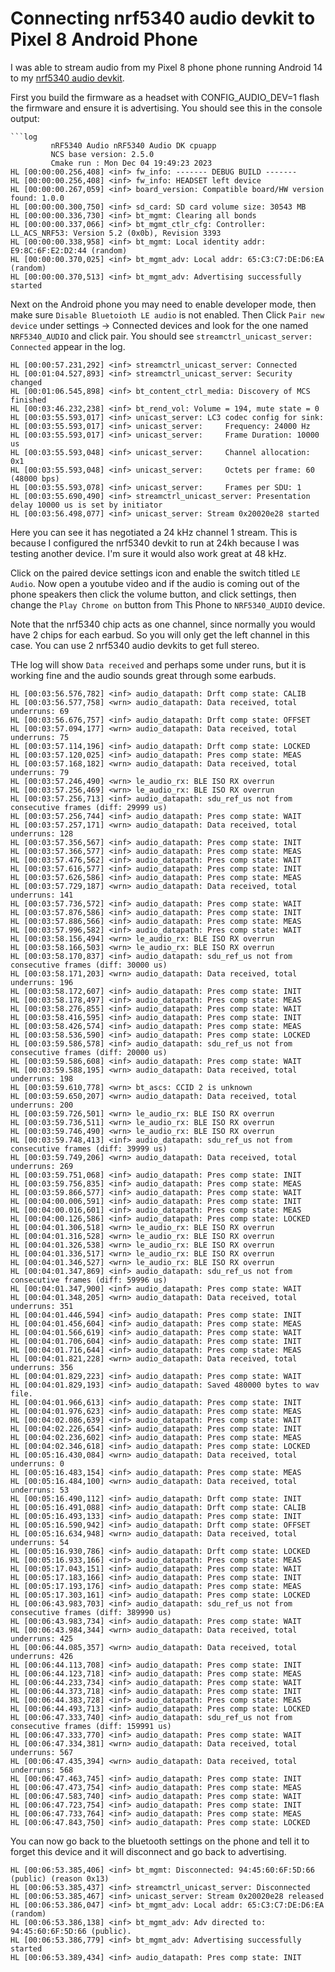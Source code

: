 
# Connecting nrf5340 audio devkit to Pixel 8 Android Phone

I was able to stream audio from my Pixel 8 phone phone running Android 14 to my [nrf5340 audio devkit](https://www.nordicsemi.com/Products/Development-hardware/nRF5340-Audio-DK).

First you build the firmware as a headset with CONFIG_AUDIO_DEV=1 flash the firmware and ensure
it is advertising. You should see this in the console output:

```log
```log
         nRF5340 Audio nRF5340 Audio DK cpuapp                      
         NCS base version: 2.5.0                            
         Cmake run : Mon Dec 04 19:49:23 2023
HL [00:00:00.256,408] <inf> fw_info: ------- DEBUG BUILD -------
HL [00:00:00.256,408] <inf> fw_info: HEADSET left device
HL [00:00:00.267,059] <inf> board_version: Compatible board/HW version found: 1.0.0
HL [00:00:00.300,750] <inf> sd_card: SD card volume size: 30543 MB
HL [00:00:00.336,730] <inf> bt_mgmt: Clearing all bonds
HL [00:00:00.337,066] <inf> bt_mgmt_ctlr_cfg: Controller: LL_ACS_NRF53: Version 5.2 (0x0b), Revision 3393
HL [00:00:00.338,958] <inf> bt_mgmt: Local identity addr: E9:8C:6F:E2:D2:44 (random)
HL [00:00:00.370,025] <inf> bt_mgmt_adv: Local addr: 65:C3:C7:DE:D6:EA (random)
HL [00:00:00.370,513] <inf> bt_mgmt_adv: Advertising successfully started
```

Next on the Android phone you may need to enable developer mode, then make sure `Disable Bluetoioth LE audio` is not
enabled.  Then Click `Pair new device` under settings -> Connected devices and look for the one named `NRF5340_AUDIO`
and click pair.  You should see `streamctrl_unicast_server: Connected` appear in the log.  

```log
HL [00:00:57.231,292] <inf> streamctrl_unicast_server: Connected
HL [00:01:04.527,893] <inf> streamctrl_unicast_server: Security changed
HL [00:01:06.545,898] <inf> bt_content_ctrl_media: Discovery of MCS finished
HL [00:03:46.232,238] <inf> bt_rend_vol: Volume = 194, mute state = 0
HL [00:03:55.593,017] <inf> unicast_server: LC3 codec config for sink:
HL [00:03:55.593,017] <inf> unicast_server:     Frequency: 24000 Hz
HL [00:03:55.593,017] <inf> unicast_server:     Frame Duration: 10000 us
HL [00:03:55.593,048] <inf> unicast_server:     Channel allocation: 0x1
HL [00:03:55.593,048] <inf> unicast_server:     Octets per frame: 60 (48000 bps)
HL [00:03:55.593,078] <inf> unicast_server:     Frames per SDU: 1
HL [00:03:55.690,490] <inf> streamctrl_unicast_server: Presentation delay 10000 us is set by initiator
HL [00:03:56.498,077] <inf> unicast_server: Stream 0x20020e28 started
```
Here you can see it has negotiated a 24 kHz channel 1 stream. This is because I configured the 
nrf5340 devkit to run at 24kh because I was testing another device.  I'm sure it would also work great
at 48 kHz.

Click on the paired device settings icon and enable the switch titled `LE Audio`.  Now open a youtube video and if the
audio is coming out of the phone speakers then click the volume button, and click settings, then change the `Play Chrome
on` button from This Phone to `NRF5340_AUDIO` device.

Note that the nrf5340 chip acts as one channel, since normally you would have 2 chips for each earbud. So you will only
get the left channel in this case.  You can use 2 nrf5340 audio devkits to get full stereo.

THe log will show `Data received` and perhaps some under runs, but it is working fine and the audio sounds great through
some earbuds.

```log
HL [00:03:56.576,782] <inf> audio_datapath: Drft comp state: CALIB
HL [00:03:56.577,758] <wrn> audio_datapath: Data received, total underruns: 69
HL [00:03:56.676,757] <inf> audio_datapath: Drft comp state: OFFSET
HL [00:03:57.094,177] <wrn> audio_datapath: Data received, total underruns: 75
HL [00:03:57.114,196] <inf> audio_datapath: Drft comp state: LOCKED
HL [00:03:57.120,025] <inf> audio_datapath: Pres comp state: MEAS
HL [00:03:57.168,182] <wrn> audio_datapath: Data received, total underruns: 79
HL [00:03:57.246,490] <wrn> le_audio_rx: BLE ISO RX overrun
HL [00:03:57.256,469] <wrn> le_audio_rx: BLE ISO RX overrun
HL [00:03:57.256,713] <inf> audio_datapath: sdu_ref_us not from consecutive frames (diff: 29999 us)
HL [00:03:57.256,744] <inf> audio_datapath: Pres comp state: WAIT
HL [00:03:57.257,171] <wrn> audio_datapath: Data received, total underruns: 128
HL [00:03:57.356,567] <inf> audio_datapath: Pres comp state: INIT
HL [00:03:57.366,577] <inf> audio_datapath: Pres comp state: MEAS
HL [00:03:57.476,562] <inf> audio_datapath: Pres comp state: WAIT
HL [00:03:57.616,577] <inf> audio_datapath: Pres comp state: INIT
HL [00:03:57.626,586] <inf> audio_datapath: Pres comp state: MEAS
HL [00:03:57.729,187] <wrn> audio_datapath: Data received, total underruns: 141
HL [00:03:57.736,572] <inf> audio_datapath: Pres comp state: WAIT
HL [00:03:57.876,586] <inf> audio_datapath: Pres comp state: INIT
HL [00:03:57.886,566] <inf> audio_datapath: Pres comp state: MEAS
HL [00:03:57.996,582] <inf> audio_datapath: Pres comp state: WAIT
HL [00:03:58.156,494] <wrn> le_audio_rx: BLE ISO RX overrun
HL [00:03:58.166,503] <wrn> le_audio_rx: BLE ISO RX overrun
HL [00:03:58.170,837] <inf> audio_datapath: sdu_ref_us not from consecutive frames (diff: 30000 us)
HL [00:03:58.171,203] <wrn> audio_datapath: Data received, total underruns: 196
HL [00:03:58.172,607] <inf> audio_datapath: Pres comp state: INIT
HL [00:03:58.178,497] <inf> audio_datapath: Pres comp state: MEAS
HL [00:03:58.276,855] <inf> audio_datapath: Pres comp state: WAIT
HL [00:03:58.416,595] <inf> audio_datapath: Pres comp state: INIT
HL [00:03:58.426,574] <inf> audio_datapath: Pres comp state: MEAS
HL [00:03:58.536,590] <inf> audio_datapath: Pres comp state: LOCKED
HL [00:03:59.586,578] <inf> audio_datapath: sdu_ref_us not from consecutive frames (diff: 20000 us)
HL [00:03:59.586,608] <inf> audio_datapath: Pres comp state: WAIT
HL [00:03:59.588,195] <wrn> audio_datapath: Data received, total underruns: 198
HL [00:03:59.610,778] <wrn> bt_ascs: CCID 2 is unknown
HL [00:03:59.650,207] <wrn> audio_datapath: Data received, total underruns: 200
HL [00:03:59.726,501] <wrn> le_audio_rx: BLE ISO RX overrun
HL [00:03:59.736,511] <wrn> le_audio_rx: BLE ISO RX overrun
HL [00:03:59.746,490] <wrn> le_audio_rx: BLE ISO RX overrun
HL [00:03:59.748,413] <inf> audio_datapath: sdu_ref_us not from consecutive frames (diff: 39999 us)
HL [00:03:59.749,206] <wrn> audio_datapath: Data received, total underruns: 269
HL [00:03:59.751,068] <inf> audio_datapath: Pres comp state: INIT
HL [00:03:59.756,835] <inf> audio_datapath: Pres comp state: MEAS
HL [00:03:59.866,577] <inf> audio_datapath: Pres comp state: WAIT
HL [00:04:00.006,591] <inf> audio_datapath: Pres comp state: INIT
HL [00:04:00.016,601] <inf> audio_datapath: Pres comp state: MEAS
HL [00:04:00.126,586] <inf> audio_datapath: Pres comp state: LOCKED
HL [00:04:01.306,518] <wrn> le_audio_rx: BLE ISO RX overrun
HL [00:04:01.316,528] <wrn> le_audio_rx: BLE ISO RX overrun
HL [00:04:01.326,538] <wrn> le_audio_rx: BLE ISO RX overrun
HL [00:04:01.336,517] <wrn> le_audio_rx: BLE ISO RX overrun
HL [00:04:01.346,527] <wrn> le_audio_rx: BLE ISO RX overrun
HL [00:04:01.347,869] <inf> audio_datapath: sdu_ref_us not from consecutive frames (diff: 59996 us)
HL [00:04:01.347,900] <inf> audio_datapath: Pres comp state: WAIT
HL [00:04:01.348,205] <wrn> audio_datapath: Data received, total underruns: 351
HL [00:04:01.446,594] <inf> audio_datapath: Pres comp state: INIT
HL [00:04:01.456,604] <inf> audio_datapath: Pres comp state: MEAS
HL [00:04:01.566,619] <inf> audio_datapath: Pres comp state: WAIT
HL [00:04:01.706,604] <inf> audio_datapath: Pres comp state: INIT
HL [00:04:01.716,644] <inf> audio_datapath: Pres comp state: MEAS
HL [00:04:01.821,228] <wrn> audio_datapath: Data received, total underruns: 356
HL [00:04:01.829,223] <inf> audio_datapath: Pres comp state: WAIT
HL [00:04:01.829,193] <inf> audio_datapath: Saved 480000 bytes to wav file.
HL [00:04:01.966,613] <inf> audio_datapath: Pres comp state: INIT
HL [00:04:01.976,623] <inf> audio_datapath: Pres comp state: MEAS
HL [00:04:02.086,639] <inf> audio_datapath: Pres comp state: WAIT
HL [00:04:02.226,654] <inf> audio_datapath: Pres comp state: INIT
HL [00:04:02.236,602] <inf> audio_datapath: Pres comp state: MEAS
HL [00:04:02.346,618] <inf> audio_datapath: Pres comp state: LOCKED
HL [00:05:16.430,084] <wrn> audio_datapath: Data received, total underruns: 0
HL [00:05:16.483,154] <inf> audio_datapath: Pres comp state: MEAS
HL [00:05:16.484,100] <wrn> audio_datapath: Data received, total underruns: 53
HL [00:05:16.490,112] <inf> audio_datapath: Drft comp state: INIT
HL [00:05:16.491,088] <inf> audio_datapath: Drft comp state: CALIB
HL [00:05:16.493,133] <inf> audio_datapath: Pres comp state: INIT
HL [00:05:16.590,942] <inf> audio_datapath: Drft comp state: OFFSET
HL [00:05:16.634,948] <wrn> audio_datapath: Data received, total underruns: 54
HL [00:05:16.930,786] <inf> audio_datapath: Drft comp state: LOCKED
HL [00:05:16.933,166] <inf> audio_datapath: Pres comp state: MEAS
HL [00:05:17.043,151] <inf> audio_datapath: Pres comp state: WAIT
HL [00:05:17.183,166] <inf> audio_datapath: Pres comp state: INIT
HL [00:05:17.193,176] <inf> audio_datapath: Pres comp state: MEAS
HL [00:05:17.303,161] <inf> audio_datapath: Pres comp state: LOCKED
HL [00:06:43.983,703] <inf> audio_datapath: sdu_ref_us not from consecutive frames (diff: 389990 us)
HL [00:06:43.983,734] <inf> audio_datapath: Pres comp state: WAIT
HL [00:06:43.984,344] <wrn> audio_datapath: Data received, total underruns: 425
HL [00:06:44.085,357] <wrn> audio_datapath: Data received, total underruns: 426
HL [00:06:44.113,708] <inf> audio_datapath: Pres comp state: INIT
HL [00:06:44.123,718] <inf> audio_datapath: Pres comp state: MEAS
HL [00:06:44.233,734] <inf> audio_datapath: Pres comp state: WAIT
HL [00:06:44.373,718] <inf> audio_datapath: Pres comp state: INIT
HL [00:06:44.383,728] <inf> audio_datapath: Pres comp state: MEAS
HL [00:06:44.493,713] <inf> audio_datapath: Pres comp state: LOCKED
HL [00:06:47.333,740] <inf> audio_datapath: sdu_ref_us not from consecutive frames (diff: 159991 us)
HL [00:06:47.333,770] <inf> audio_datapath: Pres comp state: WAIT
HL [00:06:47.334,381] <wrn> audio_datapath: Data received, total underruns: 567
HL [00:06:47.435,394] <wrn> audio_datapath: Data received, total underruns: 568
HL [00:06:47.463,745] <inf> audio_datapath: Pres comp state: INIT
HL [00:06:47.473,754] <inf> audio_datapath: Pres comp state: MEAS
HL [00:06:47.583,740] <inf> audio_datapath: Pres comp state: WAIT
HL [00:06:47.723,754] <inf> audio_datapath: Pres comp state: INIT
HL [00:06:47.733,764] <inf> audio_datapath: Pres comp state: MEAS
HL [00:06:47.843,750] <inf> audio_datapath: Pres comp state: LOCKED
```

You can now go back to the bluetooth settings on the phone and tell it to forget this device
and it will disconnect and go back to advertising.

```log
HL [00:06:53.385,406] <inf> bt_mgmt: Disconnected: 94:45:60:6F:5D:66 (public) (reason 0x13)
HL [00:06:53.385,437] <inf> streamctrl_unicast_server: Disconnected
HL [00:06:53.385,467] <inf> unicast_server: Stream 0x20020e28 released
HL [00:06:53.386,047] <inf> bt_mgmt_adv: Local addr: 65:C3:C7:DE:D6:EA (random)
HL [00:06:53.386,138] <inf> bt_mgmt_adv: Adv directed to: 94:45:60:6F:5D:66 (public).
HL [00:06:53.386,779] <inf> bt_mgmt_adv: Advertising successfully started
HL [00:06:53.389,434] <inf> audio_datapath: Pres comp state: INIT
```

